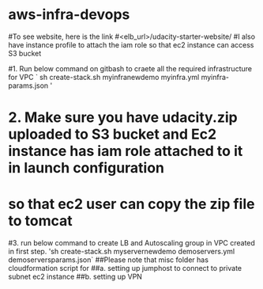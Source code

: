 # aws-infra-devops

#To see website, here is the link
#<elb_url>/udacity-starter-website/
#I also have instance profile to attach the iam role so that ec2 instance can access S3 bucket

#1. Run below command on gitbash to craete all the required infrastructure for VPC
` sh create-stack.sh myinfranewdemo myinfra.yml myinfra-params.json '
# 2. Make sure you have udacity.zip uploaded to S3 bucket and Ec2 instance has iam role attached to it in launch configuration 
# so that ec2 user can copy the zip file to tomcat

#3. run below command to create LB and Autoscaling group in VPC created in first step.
'sh create-stack.sh myservernewdemo demoservers.yml demoserversparams.json`
##Please note that misc folder has cloudformation script for
##a. setting up jumphost to connect to private subnet ec2 instance
##b. setting up VPN



